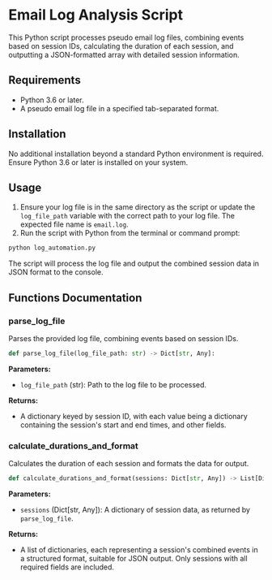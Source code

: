 # Email Log Analysis Script

This Python script processes pseudo email log files, combining events based on session IDs, calculating the duration of each session, and outputting a JSON-formatted array with detailed session information.

## Requirements

- Python 3.6 or later.
- A pseudo email log file in a specified tab-separated format.

## Installation

No additional installation beyond a standard Python environment is required. Ensure Python 3.6 or later is installed on your system.

## Usage

1. Ensure your log file is in the same directory as the script or update the `log_file_path` variable with the correct path to your log file. The expected file name is `email.log`.
2. Run the script with Python from the terminal or command prompt:

```bash
python log_automation.py
```

The script will process the log file and output the combined session data in JSON format to the console.

## Functions Documentation

### parse_log_file

Parses the provided log file, combining events based on session IDs.

```python
def parse_log_file(log_file_path: str) -> Dict[str, Any]:
```

**Parameters:**

- `log_file_path` (str): Path to the log file to be processed.

**Returns:**

- A dictionary keyed by session ID, with each value being a dictionary containing the session's start and end times, and other fields.

### calculate_durations_and_format

Calculates the duration of each session and formats the data for output.

```python
def calculate_durations_and_format(sessions: Dict[str, Any]) -> List[Dict[str, Any]]:
```

**Parameters:**

- `sessions` (Dict[str, Any]): A dictionary of session data, as returned by `parse_log_file`.

**Returns:**

- A list of dictionaries, each representing a session's combined events in a structured format, suitable for JSON output. Only sessions with all required fields are included.

